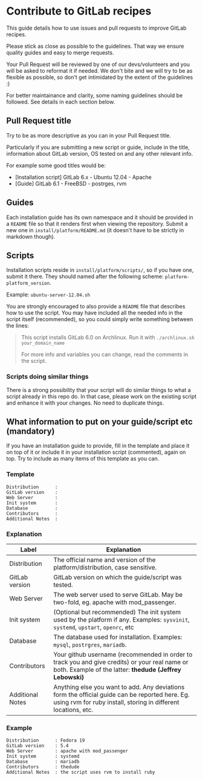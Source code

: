 # Contribute to GitLab recipes

This guide details how to use issues and pull requests to improve GitLab recipes.

Please stick as close as possible to the guidelines. That way we ensure quality guides
and easy to merge requests.

Your Pull Request will be reviewed by one of our devs/volunteers and you will be
asked to reformat it if needed. We don't bite and we will try to be as flexible
as possible, so don't get intimidated by the extent of the guidelines :)

For better maintainance and clarity, some naming guidelines should be followed.
See details in each section below.

## Pull Request title

Try to be as more descriptive as you can in your Pull Request title.

Particularly if you are submitting a new script or guide, include in the title,
information about GitLab version, OS tested on and any other relevant info.

For example some good titles would be:

* [Installation script] GitLab 6.x - Ubuntu 12.04 - Apache
* [Guide] GitLab 6.1 - FreeBSD - postrges, rvm

## Guides

Each installation guide has its own namespace and it should be provided in a
`README` file so that it renders first when viewing the repository. Submit a new
one in `install/platform/README.md` (it doesn't have to be strictly in markdown though).

## Scripts

Installation scripts reside in `install/platform/scripts/`, so if you have one,
submit it there. They should named after the following scheme: `platform-platform_version`.

Example: `ubuntu-server-12.04.sh`

You are strongly encouraged to also provide a `README` file that describes
how to use the script. You may have included all the needed info in the script
itself (recommended), so you could simply write something between the lines:

  > This script installs GitLab 6.0 on Archlinux. Run it with `./archlinux.sh your_domain_name`
  >
  > For more info and variables you can change, read the comments in the script.


### Scripts doing similar things

There is a strong possibility that your script will do similar things to what a
script already in this repo do. In that case, please work on the existing script
and enhance it with your changes. No need to duplicate things.

## What information to put on your guide/script etc (mandatory)

If you have an installation guide to provide, fill in the template and place it on top
of it or include it in your installation script (commented), again on top. Try to
include as many items of this template as you can.

### Template

```
Distribution      : 
GitLab version    : 
Web Server        : 
Init system       : 
Database          : 
Contributors      : 
Additional Notes  : 
```

### Explanation

| Label            | Explanation |
| ---------------- | ------------------------- |
| Distribution     | The official name and version of the platform/distribution, case sensitive.  |
| GitLab version   | GitLab version on which the guide/script was tested.    |
| Web Server       | The web server used to serve GitLab. May be two-fold, eg. apache with mod_passenger.  |
| Init system      | (Optional but recommended) The init system used by the platform if any. Examples: `sysvinit`, `systemd`, `upstart`, `openrc`, etc |
| Database         | The database used for installation. Examples: `mysql`, `postrgres`, `mariadb`.
| Contributors     | Your github username (recommended in order to track you and give credits) or your real name or both. Example of the latter: **thedude (Jeffrey Lebowski)** |
| Additional Notes | Anything else you want to add. Any deviations form the official guide can be reported here. Eg. using rvm for ruby install, storing in different locations, etc.|


### Example

```
Distribution      : Fedora 19
GitLab version    : 5.4
Web Server        : apache with mod_passenger
Init system       : systemd
Database          : mariadb
Contributors      : thedude
Additional Notes  : the script uses rvm to install ruby
```

